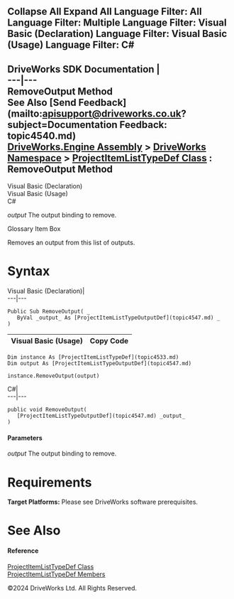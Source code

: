        

 Collapse All Expand All  Language Filter: All  Language Filter: Multiple  Language Filter: Visual Basic (Declaration) Language Filter: Visual Basic (Usage) Language Filter: C#  
---  
DriveWorks SDK Documentation  |   
---|---  
RemoveOutput Method   
See Also [Send Feedback](mailto:apisupport@driveworks.co.uk?subject=Documentation Feedback: topic4540.md)  
[DriveWorks.Engine Assembly](topic2156.md) > [DriveWorks Namespace](topic2159.md) > [ProjectItemListTypeDef Class](topic4533.md) : RemoveOutput Method  
---  
  
Visual Basic (Declaration)    
Visual Basic (Usage)    
C# 

_output_
    The output binding to remove.

Glossary Item Box

Removes an output from this list of outputs. 

# Syntax

Visual Basic (Declaration)|   
---|---  
      
    
    Public Sub RemoveOutput( _
       ByVal _output_ As [ProjectItemListTypeOutputDef](topic4547.md) _
    )   
  
Visual Basic (Usage)| Copy Code  
---|---  
      
    
    Dim instance As [ProjectItemListTypeDef](topic4533.md)
    Dim output As [ProjectItemListTypeOutputDef](topic4547.md)
     
    instance.RemoveOutput(output)  
  
C#|   
---|---  
      
    
    public void RemoveOutput( 
       [ProjectItemListTypeOutputDef](topic4547.md) _output_
    )  
  
#### Parameters

 _output_
    The output binding to remove.

# Requirements

**Target Platforms:** Please see DriveWorks software prerequisites.

# See Also

#### Reference

[ProjectItemListTypeDef Class](topic4533.md)   
[ProjectItemListTypeDef Members](topic4534.md)

©2024 DriveWorks Ltd. All Rights Reserved.
